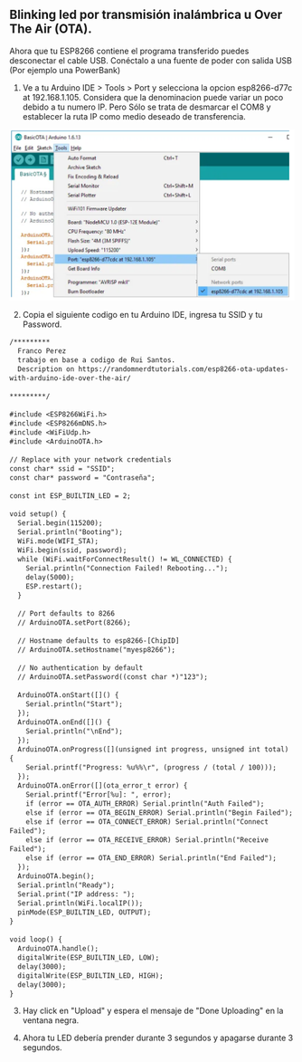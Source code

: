 ## Blinking led por transmisión inalámbrica u Over The Air (OTA).

Ahora que tu ESP8266 contiene el programa transferido puedes desconectar el cable USB. Conéctalo a una fuente de poder con salida USB (Por ejemplo una PowerBank)

1. Ve a tu Arduino IDE > Tools > Port y selecciona la opcion esp8266-d77c at 192.168.1.105. Considera que la denominacion puede variar un poco debido a tu numero IP. Pero Sólo se trata de desmarcar el COM8 y establecer la ruta IP como medio deseado de transferencia.

![](/Images/Tut3_Paso2.PNG)

2. Copia el siguiente codigo en tu Arduino IDE, ingresa tu SSID y tu Password.


```
/*********
  Franco Perez
  trabajo en base a codigo de Rui Santos. 
  Description on https://randomnerdtutorials.com/esp8266-ota-updates-with-arduino-ide-over-the-air/
  
*********/

#include <ESP8266WiFi.h>
#include <ESP8266mDNS.h>
#include <WiFiUdp.h>
#include <ArduinoOTA.h>

// Replace with your network credentials
const char* ssid = "SSID";
const char* password = "Contraseña";

const int ESP_BUILTIN_LED = 2;

void setup() {
  Serial.begin(115200);
  Serial.println("Booting");
  WiFi.mode(WIFI_STA);
  WiFi.begin(ssid, password);
  while (WiFi.waitForConnectResult() != WL_CONNECTED) {
    Serial.println("Connection Failed! Rebooting...");
    delay(5000);
    ESP.restart();
  }

  // Port defaults to 8266
  // ArduinoOTA.setPort(8266);

  // Hostname defaults to esp8266-[ChipID]
  // ArduinoOTA.setHostname("myesp8266");

  // No authentication by default
  // ArduinoOTA.setPassword((const char *)"123");

  ArduinoOTA.onStart([]() {
    Serial.println("Start");
  });
  ArduinoOTA.onEnd([]() {
    Serial.println("\nEnd");
  });
  ArduinoOTA.onProgress([](unsigned int progress, unsigned int total) {
    Serial.printf("Progress: %u%%\r", (progress / (total / 100)));
  });
  ArduinoOTA.onError([](ota_error_t error) {
    Serial.printf("Error[%u]: ", error);
    if (error == OTA_AUTH_ERROR) Serial.println("Auth Failed");
    else if (error == OTA_BEGIN_ERROR) Serial.println("Begin Failed");
    else if (error == OTA_CONNECT_ERROR) Serial.println("Connect Failed");
    else if (error == OTA_RECEIVE_ERROR) Serial.println("Receive Failed");
    else if (error == OTA_END_ERROR) Serial.println("End Failed");
  });
  ArduinoOTA.begin();
  Serial.println("Ready");
  Serial.print("IP address: ");
  Serial.println(WiFi.localIP());
  pinMode(ESP_BUILTIN_LED, OUTPUT);
}

void loop() {
  ArduinoOTA.handle();
  digitalWrite(ESP_BUILTIN_LED, LOW);
  delay(3000);
  digitalWrite(ESP_BUILTIN_LED, HIGH);
  delay(3000);
}

```

3. Hay click en "Upload" y espera el mensaje de "Done Uploading" en la ventana negra.

4. Ahora tu LED debería prender durante 3 segundos y apagarse durante 3 segundos.